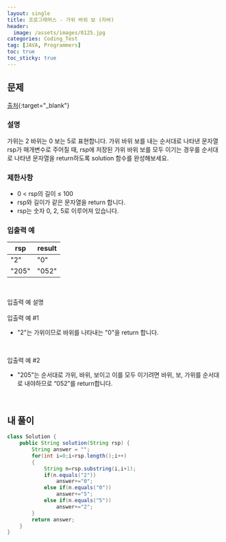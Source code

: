 ```yaml
---
layout: single
title: 프로그래머스 - 가위 바위 보 (자바)
header:
  image: /assets/images/0125.jpg
categories: Coding_Test
tag: [JAVA, Programmers]
toc: true
toc_sticky: true
---
```


## 문제
[출처](https://school.programmers.co.kr/learn/courses/30/lessons/120839?language=java){:target="_blank"}
### 설명
가위는 2 바위는 0 보는 5로 표현합니다. 가위 바위 보를 내는 순서대로 나타낸 문자열 rsp가 매개변수로 주어질 때, rsp에 저장된 가위 바위 보를 모두 이기는 경우를 순서대로 나타낸 문자열을 return하도록 solution 함수를 완성해보세요.

### 제한사항

 * 0 < rsp의 길이 ≤ 100
 * rsp와 길이가 같은 문자열을 return 합니다.
 * rsp는 숫자 0, 2, 5로 이루어져 있습니다.

### 입출력 예

rsp|result
---|---
"2"|"0"
"205"|"052"

<br/>

입출력 예 설명 <br/>
<br/>
입출력 예 #1

 * "2"는 가위이므로 바위를 나타내는 "0"을 return 합니다.
<br/>

입출력 예 #2

 * "205"는 순서대로 가위, 바위, 보이고 이를 모두 이기려면 바위, 보, 가위를 순서대로 내야하므로 “052”를 return합니다.
<br/>

## 내 풀이
```java
class Solution {
    public String solution(String rsp) {
        String answer = "";
        for(int i=0;i<rsp.length();i++)
        {
            String n=rsp.substring(i,i+1);
            if(n.equals("2"))
                answer+="0";
            else if(n.equals("0"))
                answer+="5";
            else if(n.equals("5"))
                answer+="2";
        }
        return answer;
    }
}
```